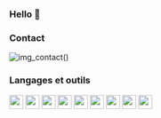 ### Hello 👋


### Contact 
![img_contact](./img/globe-light.svg)()

### Langages et outils

<img style="width:25px" src="https://cdn.jsdelivr.net/gh/devicons/devicon/icons/atom/atom-original.svg" />
<img style="width:25px" src="https://cdn.jsdelivr.net/gh/devicons/devicon/icons/cakephp/cakephp-original.svg" />
<img style="width:25px" src="https://cdn.jsdelivr.net/gh/devicons/devicon/icons/php/php-original.svg" />
<img style="width:25px" src="https://cdn.jsdelivr.net/gh/devicons/devicon/icons/vscode/vscode-original.svg" />
<img style="width:25px" src="https://cdn.jsdelivr.net/gh/devicons/devicon/icons/symfony/symfony-original.svg" />        
<img style="width:25px" src="https://cdn.jsdelivr.net/gh/devicons/devicon/icons/vuejs/vuejs-original.svg" />
<img style="width:25px" src="https://cdn.jsdelivr.net/gh/devicons/devicon/icons/mysql/mysql-original.svg" />
<img style="width:25px" src="https://cdn.jsdelivr.net/gh/devicons/devicon/icons/bootstrap/bootstrap-original.svg" />
<img style="width:25px" src="https://cdn.jsdelivr.net/gh/devicons/devicon/icons/git/git-original.svg" />


<!--
**glucinium/glucinium** is a ✨ _special_ ✨ repository because its `README.md` (this file) appears on your GitHub profile.

Here are some ideas to get you started:

- 🔭 I’m currently working on ...
- 🌱 I’m currently learning ...
- 👯 I’m looking to collaborate on ...
- 🤔 I’m looking for help with ...
- 💬 Ask me about ...
- 📫 How to reach me: ...
- 😄 Pronouns: ...
- ⚡ Fun fact: ...
-->
